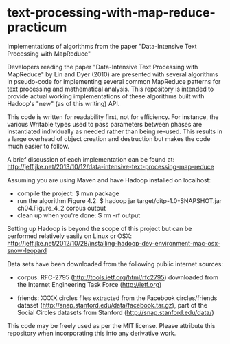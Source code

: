 text-processing-with-map-reduce-practicum
=========================================

Implementations of algorithms from the paper "Data-Intensive Text
Processing with MapReduce"

Developers reading the paper "Data-Intensive Text Processing with MapReduce" by Lin
and Dyer (2010) are presented with several algorithms in pseudo-code for implementing
several common MapReduce patterns for text processing and mathematical analysis. This
repository is intended to provide actual working implementations of these algorithms
built with Hadoop's "new" (as of this writing) API.

This code is written for readability first, not for efficiency. For instance, the
various Writable types used to pass parameters between phases are instantiated
individually as needed rather than being re-used. This results in a large overhead
of object creation and destruction but makes the code much easier to follow.

A brief discussion of each implementation can be found at:
http://jeff.jke.net/2013/10/12/data-intensive-text-processing-map-reduce

Assuming you are using Maven and have Hadoop installed on localhost:
* compile the project:
      $ mvn package
* run the algorithm Figure 4.2:
      $ hadoop jar target/ditp-1.0-SNAPSHOT.jar ch04.Figure_4_2 corpus output
* clean up when you're done:
      $ rm -rf output

Setting up Hadoop is beyond the scope of this project but can be performed relatively
easily on Linux or OSX:
http://jeff.jke.net/2012/10/28/installing-hadoop-dev-environment-mac-osx-snow-leopard

Data sets have been downloaded from the following public internet sources:

* corpus: RFC-2795 (http://tools.ietf.org/html/rfc2795) downloaded from the Internet
      Engineering Task Force (http://ietf.org)

* friends: XXXX.circles files extracted from the Facebook circles/friends dataset
      (http://snap.stanford.edu/data/facebook.tar.gz), part of the Social Circles
      datasets from Stanford (http://snap.stanford.edu/data/)

This code may be freely used as per the MIT license. Please attribute this repository
when incorporating this into any derivative work.
